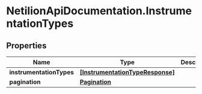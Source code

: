 # NetilionApiDocumentation.InstrumentationTypes

## Properties
Name | Type | Description | Notes
------------ | ------------- | ------------- | -------------
**instrumentationTypes** | [**[InstrumentationTypeResponse]**](InstrumentationTypeResponse.md) |  | [optional] 
**pagination** | [**Pagination**](Pagination.md) |  | [optional] 


